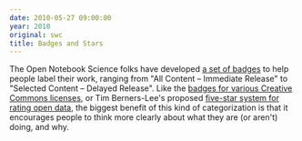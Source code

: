 ```yaml
---
date: 2010-05-27 09:00:00
year: 2010
original: swc
title: Badges and Stars
---
```

<p>The Open Notebook Science folks have developed <a href="http://onsclaims.wikispaces.com/">a set of badges</a> to help people label their work, ranging from "All Content – Immediate Release" to "Selected Content – Delayed Release". Like the <a href="http://creativecommons.org/about/downloads">badges for various Creative Commons licenses</a>, or Tim Berners-Lee's proposed <a href="http://www.elon.edu/e-web/predictions/futureweb2010/open_government.xhtml">five-star system for rating open data</a>, the biggest benefit of this kind of categorization is that it encourages people to think more clearly about what they are (or aren't) doing, and why.</p>

